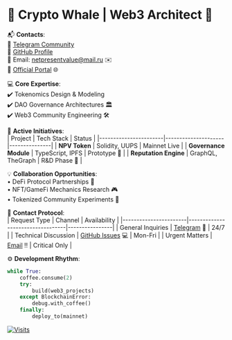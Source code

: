 # 🌊 Crypto Whale | Web3 Architect 🚀

📬 **Contacts**:  
🔹 [Telegram Community](https://t.me/netpresentvalue)  
🔹 [GitHub Profile](https://github.com/rucryptowhale)  
🔹 Email: [netpresentvalue@mail.ru](mailto:netpresentvalue@mail.ru) ✉️  
🔹 [Official Portal](https://vk.link/netpresentvalue) 🌐  

💻 **Core Expertise**:  
✔️ Tokenomics Design & Modeling  
✔️ DAO Governance Architectures 🏛️  
✔️ Web3 Community Engineering 🛠️  

🚀 **Active Initiatives**:  
| Project               | Tech Stack          | Status        |
|-----------------------|---------------------|---------------|
| **NPV Token**         | Solidity, UUPS      | Mainnet Live  |
| **Governance Module** | TypeScript, IPFS    | Prototype 🔄  |
| **Reputation Engine** | GraphQL, TheGraph   | R&D Phase 🔬  |

💡 **Collaboration Opportunities**:  
• DeFi Protocol Partnerships 🤝  
• NFT/GameFi Mechanics Research 🎮  
• Tokenized Community Experiments 💎  

📡 **Contact Protocol**:  
| Request Type          | Channel                          | Availability   |
|-----------------------|----------------------------------|----------------|
| General Inquiries      | [Telegram](https://t.me/netpresentvalue) 📩  | 24/7           |
| Technical Discussion   | [GitHub Issues](https://github.com/rucryptowhale) 💻 | Mon-Fri        |
| Urgent Matters         | [Email](mailto:netpresentvalue@mail.ru) ‼️     | Critical Only  |

⚙️ **Development Rhythm**:  
```python
while True:
    coffee.consume(2)
    try:
        build(web3_projects)
    except BlockchainError:
        debug.with_coffee()
    finally:
        deploy_to(mainnet)
```
[![Visits](https://komarev.com/ghpvc/?username=rucryptowhale&label=Profile+Views&color=blue)](https://github.com/rucryptowhale)
